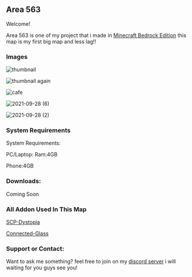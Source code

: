 ## Area 563

Welcome! 

Area 563 is one of my project that i made in [Minecraft Bedrock Edition](https://www.minecraft.net/en-us) this map is my first big map and less lag!!

### Images



![thumbnail](https://user-images.githubusercontent.com/93080889/138623909-dac75e93-438f-40a4-a050-30da6cd21732.png)


![thumbnail again](https://user-images.githubusercontent.com/93080889/138623928-8a004a97-bf5b-486c-aea7-835938599cd7.png)


![cafe](https://user-images.githubusercontent.com/93080889/139259688-a3aeb752-4041-4cbc-9436-6139e9d66989.png)


![2021-09-28 (6)](https://user-images.githubusercontent.com/93080889/139259775-79a2133d-c6c7-4a2c-b7bf-ebba873e3b0b.png)


![2021-09-28 (2)](https://user-images.githubusercontent.com/93080889/139259841-35466a56-dd07-49a8-bdcd-c3e2e2cc7e15.png)


### System Requirements

System Requirements:

PC/Laptop:
Ram:4GB

Phone:4GB

### Downloads:

Coming Soon

### All Addon Used In This Map

[SCP-Dystopia](https://mcpedl.com/scp-dystopia-addon/)

[Connected-Glass](https://mcpedl.com/connected-glass-addon/)

### Support or Contact:

Want to ask me something? feel free to join on my [discord server](https://discord.gg/XMV7szVwHA) i will waiting for you guys see you!
